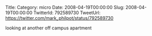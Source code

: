 Title: 
Category: micro
Date: 2008-04-19T00:00:00
Slug: 2008-04-19T00:00:00
TwitterId: 792589730
TweetUrl: https://twitter.com/mark_philpot/status/792589730

looking at another off campus apartment